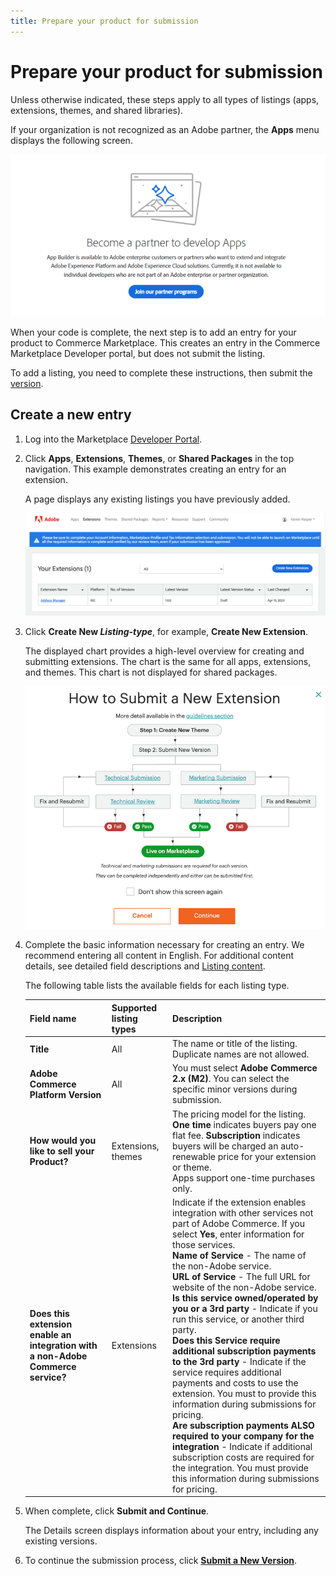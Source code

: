```yaml
---
title: Prepare your product for submission
---
```


# Prepare your product for submission

<InlineAlert variant="success" slots="text" />

Unless otherwise indicated, these steps apply to all types of listings (apps, extensions, themes, and shared libraries).

If your organization is not recognized as an Adobe partner, the **Apps** menu displays the following screen.

![](_images/partner-apps.png)

When your code is complete, the next step is to add an entry for your product to Commerce Marketplace. This creates an entry in the Commerce Marketplace Developer portal, but does not submit the listing.

To add a listing, you need to complete these instructions, then submit the [version](extension-version.md).

## Create a new entry

1. Log into the Marketplace [Developer Portal](developer-portal.md).

1. Click **Apps**, **Extensions**, **Themes**, or **Shared Packages** in the top navigation. This example demonstrates creating an entry for an extension.

   A page displays any existing listings you have previously added.

   ![](_images/your-extensions.png)

1. Click **Create New _Listing-type_**, for example, **Create New Extension**.

   The displayed chart provides a high-level overview for creating and submitting extensions. The chart is the same for all apps, extensions, and themes. This chart is not displayed for shared packages.

   ![](_images/submit-chart1.png)

1. Complete the basic information necessary for creating an entry. We recommend entering all content in English. For additional content details, see detailed field descriptions and [Listing content](content.md).

   The following table lists the available fields for each listing type.

   | Field name | Supported listing types | Description |
   | --- | --- | --- |
   | **Title** | All |  The name or title of the listing. Duplicate names are not allowed. |
   | **Adobe Commerce Platform Version** | All | You must select **Adobe Commerce 2.x (M2)**. You can select the specific minor versions during submission. |
   | **How would you like to sell your Product?** | Extensions, themes | The pricing model for the listing. **One time** indicates buyers pay one flat fee. **Subscription** indicates buyers will be charged an auto-renewable price for your extension or theme.<br/>Apps support one-time purchases only. |
   | **Does this extension enable an integration with a non-Adobe Commerce service?** | Extensions | Indicate if the extension enables integration with other services not part of Adobe Commerce. If you select **Yes**, enter information for those services. <br/>**Name of Service** - The name of the non-Adobe service. <br/>**URL of Service** - The full URL for website of the non-Adobe service.<br/>**Is this service owned/operated by you or a 3rd party** - Indicate if you run this service, or another third party.<br/>**Does this Service require additional subscription payments to the 3rd party** - Indicate if the service requires additional payments and costs to use the extension. You must to provide this information during submissions for pricing.<br/>**Are subscription payments ALSO required to your company for the integration** - Indicate if additional subscription costs are required for the integration. You must provide this information during submissions for pricing. |

1. When complete, click **Submit and Continue**.

   The Details screen displays information about your entry, including any existing versions.

1. To continue the submission process, click **[Submit a New Version](submit-for-review.md)**.
